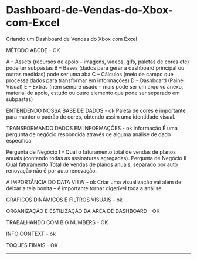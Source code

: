 # Dashboard-de-Vendas-do-Xbox-com-Excel
Criando um Dashboard de Vendas do Xbox com Excel

MÉTODO ABCDE - OK

A – Assets (recursos de apoio – imagens, vídeos, gifs, paletas de cores etc) pode ter subpastas
B – Bases (dados para gerar a dashboard principal ou outras medidas) pode ser uma aba
C – Cálculos (meio de campo que processa dados para transformar em informações)
D – Dashboard (Painel Visual)
E – Extras (nem sempre usado – mais pode ser um arquivo anexo, material de apoio, estudo ou outro elemento que pode ser separado em subpastas)

ENTENDENDO NOSSA BASE DE DADOS - ok
Paleta de cores é importante para manter o padrão de cores, obtendo assim uma identidade visual.
 

TRANSFORMANDO DADOS EM INFORMAÇÕES - ok
Informação É uma pergunta de negócio respondida através de alguma análise de dado específica 

Pergunta de Negócio I – Qual o faturamento total de vendas de planos anuais (contendo todas as assinaturas agregadas).
Pergunta de Negócio II – Qual faturamento Total de vendas de planos anuais, separado por auto renovação não é por auto renovação.

A IMPORTÂNCIA DO DATA VIEW - ok
Criar uma visualização vai além de deixar a tela bonita – é importante tornar digerível toda a análise.   

GRÁFICOS DINÂMICOS E FILTROS VISUAIS - ok


ORGANIZAÇÃO E ESTILIZAÇÃO DA ÁREA DE DASHBOARD - OK

TRABALHANDO COM BIG NUMBERS - OK

INFO CONTEXT – ok

TOQUES FINAIS - OK
****
